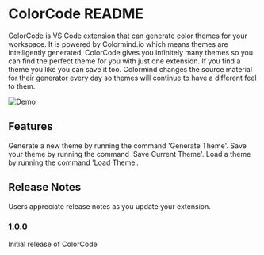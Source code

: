# ColorCode README

ColorCode is VS Code extension that can generate color themes for your workspace. It is powered by Colormind.io which means themes are intelligently generated. ColorCode gives you infinitely many themes so you can find the perfect theme for you with just one extension. If you find a theme you like you can save it too. Colormind changes the source material for their generator every day so themes will continue to have a different feel to them.

![Demo](https://github.com/gabrielbarker/ColorCode/blob/master/images/demo.gif)

## Features

Generate a new theme by running the command 'Generate Theme'.
Save your theme by running the command 'Save Current Theme'.
Load a theme by running the command 'Load Theme'.

## Release Notes

Users appreciate release notes as you update your extension.

### 1.0.0

Initial release of ColorCode
